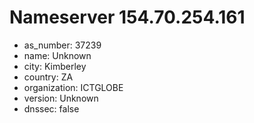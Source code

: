 # Nameserver 154.70.254.161

* as_number: 37239
* name: Unknown
* city: Kimberley
* country: ZA
* organization: ICTGLOBE
* version: Unknown
* dnssec: false
